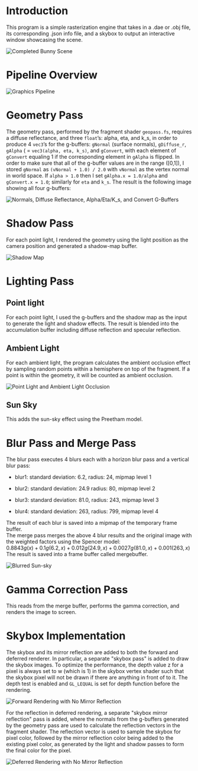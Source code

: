 # Introduction

This program is a simple rasterization engine that takes in a .dae or .obj file, its corresponding .json info file, and a skybox to output an interactive window showcasing the scene.

![Completed Bunny Scene](readme_refs/bunny.png)

# Pipeline Overview

![Graphics Pipeline](readme_refs/pipeline.png)

# Geometry Pass

The geometry pass, performed by the fragment shader
<span>`geopass.fs`</span>, requires a diffuse reflectance, and three
<span>`float`</span>’s: alpha, eta, and k\_s, in order to produce 4
<span>`vec3`</span>’s for the g-buffers: <span>`gNormal`</span> (surface
normals), <span>`gDiffuse_r`</span>, <span>`gAlpha`</span> ( =
<span>`vec3(alpha, eta, k_s)`</span>, and <span>`gConvert`</span>, with
each element of <span>`gConvert`</span> equaling 1 if the corresponding
element in <span>`gAlpha`</span> is flipped. In order to make sure that
all of the g-buffer values are in the range \([0,1]\), I stored
<span>`gNormal`</span> as <span>`(vNormal + 1.0) / 2.0`</span> with
<span>`vNormal`</span> as the vertex normal in world space. If
<span>`alpha > 1.0`</span> then I set `gAlpha.x = 1.0/alpha` and
`gConvert.x = 1.0`; similarly for <span>`eta`</span> and
<span>`k_s`</span>. The result is the following image showing all four
g-buffers:

![Normals, Diffuse Reflectance, Alpha/Eta/K\_s, and Convert
G-Buffers](readme_refs/gbuffers.png)

# Shadow Pass

For each point light, I rendered the geometry using the light position
as the camera position and generated a shadow-map buffer.

![Shadow Map](readme_refs/shadowmap.png)

# Lighting Pass

## Point light

For each point light, I used the g-buffers and the shadow map as the
input to generate the light and shadow effects. The result is blended
into the accumulation buffer including diffuse reflection and specular
reflection.

## Ambient Light

For each ambient light, the program calculates the ambient occlusion
effect by sampling random points within a hemisphere on top of the
fragment. If a point is within the geometry, it will be counted as
ambient occlusion.

![Point Light and Ambient Light Occlusion](readme_refs/ambientocclusion.png)

## Sun Sky

This adds the sun-sky effect using the Preetham model.

# Blur Pass and Merge Pass

The blur pass executes 4 blurs each with a horizon blur pass and a
vertical blur pass:

  - blur1: standard deviation: 6.2, radius: 24, mipmap level 1

  - blur2: standard deviation: 24.9 radius: 80, mipmap level 2

  - blur3: standard deviation: 81.0, radius: 243, mipmap level 3

  - blur4: standard deviation: 263, radius: 799, mipmap level 4

The result of each blur is saved into a mipmap of the temporary frame
buffer.  
The merge pass merges the above 4 blur results and the original image
with the weighted factors using the Spencer model:  
$0.8843g(x) + 0.1g(6.2,x) + 0.012g(24.9,x) + 0.0027g(81.0,x) + 0.001(263,x)$ 
The result is saved into a frame buffer called mergebuffer.

![Blurred Sun-sky](readme_refs/blur.png)

# Gamma Correction Pass

This reads from the merge buffer, performs the gamma correction, and
renders the image to screen.

# Skybox Implementation

The skybox and its mirror reflection are added to both
the forward and deferred renderer. In particular, a separate "skybox
pass" is added to draw the skybox images. To optimize the performance,
the depth value z for a pixel is always set to w (which is 1) in the
skybox vertex shader such that the skybox pixel will not be drawn if
there are anything in front of to it. The depth test is enabled and
`GL_LEQUAL` is set for depth function before the rendering.

![Forward Rendering with No Mirror Reflection](readme_refs/forward.png)

For the reflection in deferred rendering, a separate "skybox mirror
reflection" pass is added, where the normals from the g-buffers
generated by the geometry pass are used to calculate the reflection
vectors in the fragment shader. The reflection vector is used to sample
the skybox for pixel color, followed by the mirror reflection color
being added to the existing pixel color, as generated by the light and
shadow passes to form the final color for the pixel.

![Deferred Rendering with No Mirror Reflection](readme_refs/deferred.png)

